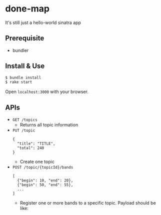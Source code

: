 
# done-map

It's still just a hello-world sinatra app

## Prerequisite

- bundler

## Install & Use

```sh
$ bundle install
$ rake start
```

Open `localhost:3000` with your browser.

## APIs

* `GET /topics`
  * Returns all topic information
* `PUT /topic`
  ```
  {
    "title": "TITLE",
    "total": 240
  }
  ```
  * Create one topic
* `POST /topic/{topicId}/bands`
  ```
  [
    {"begin": 10, "end": 20},
    {"begin": 50, "end": 55},
    ...
  ]
  ```
  * Register one or more bands to a specific topic. Payload should be like:
